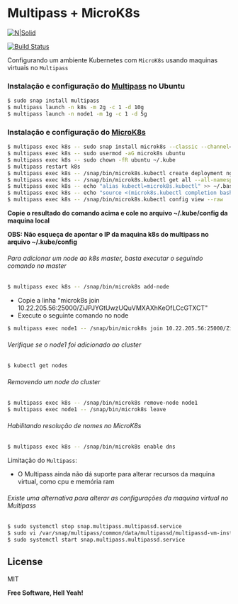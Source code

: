 # Multipass + MicroK8s

[![N|Solid](https://camo.githubusercontent.com/113146b62d7ff10083a06cd4d3630b9bfd1f0eb1/68747470733a2f2f696d672e736869656c64732e696f2f747769747465722f75726c3f7374796c653d736f6369616c2675726c3d6874747073253341253246253246726168756c646b6a61696e2e6769746875622e696f2532466769746875622d70726f66696c652d726561646d652d67656e657261746f72)](https://twitter.com/alysonpiresreal)

[![Build Status](https://travis-ci.org/joemccann/dillinger.svg?branch=master)](https://travis-ci.org/joemccann/dillinger)

Configurando um ambiente Kubernetes com `MicroK8s` usando maquinas virtuais no `Multipass`

### Instalação e configuração do [Multipass](https://multipass.run/docs/installing-on-linux/) no Ubuntu 

```sh
$ sudo snap install multipass 
$ multipass launch -n k8s -m 2g -c 1 -d 10g
$ multipass launch -n node1 -m 1g -c 1 -d 5g
```

### Instalação e configuração do [MicroK8s](https://microk8s.io//)
```sh
$ multipass exec k8s -- sudo snap install microk8s --classic --channel=1.18/stable
$ multipass exec k8s -- sudo usermod -aG microk8s ubuntu
$ multipass exec k8s -- sudo chown -fR ubuntu ~/.kube
$ multipass restart k8s
$ multipass exec k8s -- /snap/bin/microk8s.kubectl create deployment nginx --image nginx
$ multipass exec k8s -- /snap/bin/microk8s.kubectl get all --all-namespaces
$ multipass exec k8s -- echo "alias kubectl=microk8s.kubectl" >> ~/.bashrc
$ multipass exec k8s -- echo "source <(microk8s.kubectl completion bash)" >> ~/.bashrc
$ multipass exec k8s -- /snap/bin/microk8s.kubectl config view --raw

```
**Copie o resultado do comando acima e cole no arquivo ~/.kube/config da maquina local**

**OBS: Não esqueça de apontar o IP da maquina k8s do multipass no arquivo ~/.kube/config**

###### Para adicionar um node ao k8s master, basta executar o seguindo comando no master
```sh
$ multipass exec k8s -- /snap/bin/microk8s add-node
```
 
- Copie a linha "microk8s join 10.22.205.56:25000/ZiJPJYGtUwzUQuVMXAXhKeOfLCcGTXCT"
- Execute o seguinte comando no node

```sh
$ multipass exec node1 -- /snap/bin/microk8s join 10.22.205.56:25000/ZiJPJYGtUwzUQuVMXAXhKeOfLCcGTXCT 
```

###### Verifique se o node1 foi adicionado ao cluster
```sh
$ kubectl get nodes
```
###### Removendo um node do cluster
```sh
$ multipass exec k8s -- /snap/bin/microk8s remove-node node1 
$ multipass exec node1 -- /snap/bin/microk8s leave
```
###### Habilitando resolução de nomes no MicroK8s
```sh
$ multipass exec k8s -- /snap/bin/microk8s enable dns
```

Limitação do `Multipass`:
- O Multipass ainda não dá suporte para alterar recursos da maquina virtual, como cpu e memória ram

###### Existe uma alternativa para alterar as configurações da maquina virtual no Multipass
```sh
$ sudo systemctl stop snap.multipass.multipassd.service
$ sudo vi /var/snap/multipass/common/data/multipassd/multipassd-vm-instances.json 
$ sudo systemctl start snap.multipass.multipassd.service
```
License
----
MIT

**Free Software, Hell Yeah!**
